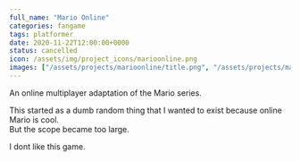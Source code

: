 ```yaml
---
full_name: "Mario Online"
categories: fangame
tags: platformer
date: 2020-11-22T12:00:00+0000
status: cancelled
icon: /assets/img/project_icons/marioonline.png
images: ["/assets/projects/marioonline/title.png", "/assets/projects/marioonline/character.png", "/assets/projects/marioonline/launcher.png"]
---
```


An online multiplayer adaptation of the Mario series.

This started as a dumb random thing that I wanted to exist because online Mario is cool.<br>
But the scope became too large.

I dont like this game.